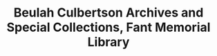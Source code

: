 ---
layout: repo
title: "Beulah Culbertson Archives and Special Collections, Fant Memorial Library"
id: 23791
permalink: repos/23791/
---